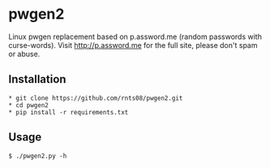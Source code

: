 pwgen2
======

Linux pwgen replacement based on p.assword.me (random passwords with curse-words). Visit http://p.assword.me for the full site, please don't spam or abuse.

## Installation

```
* git clone https://github.com/rnts08/pwgen2.git
* cd pwgen2 
* pip install -r requirements.txt
```

## Usage

```
$ ./pwgen2.py -h 
```
